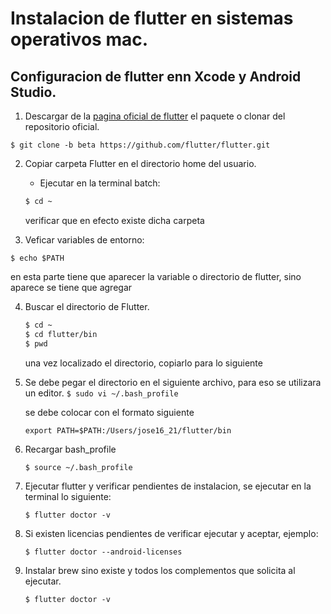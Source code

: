 # Instalacion de flutter en sistemas operativos mac.

## Configuracion de flutter enn Xcode y Android Studio.

1. Descargar de la [pagina oficial de flutter](https://flutter.io/docs/get-started/install/macos) el paquete o clonar del repositorio oficial.

`$ git clone -b beta https://github.com/flutter/flutter.git`

2. Copiar carpeta Flutter en el directorio home del usuario.
    - Ejecutar en la terminal batch:
     ```sh 
     $ cd ~
     ``` 
     verificar que en efecto existe dicha carpeta

3. Veficar variables de entorno:

 `$ echo $PATH`  

 en esta parte tiene que aparecer la variable o directorio de flutter, sino aparece se tiene que agregar

4. Buscar el directorio de Flutter.
    ``` sh
    $ cd ~
    $ cd flutter/bin
    $ pwd
    ```
    una vez localizado el directorio, copiarlo para lo siguiente

5. Se debe pegar el directorio en el siguiente archivo, para eso se utilizara un editor. 
    `$ sudo vi ~/.bash_profile`

   se debe colocar con el formato siguiente
   
   `export PATH=$PATH:/Users/jose16_21/flutter/bin`

6. Recargar bash_profile

    `$ source ~/.bash_profile`

7. Ejecutar flutter y verificar pendientes de instalacion, se ejecutar en la terminal lo siguiente: 
    
    `$ flutter doctor -v`

8. Si existen licencias pendientes de verificar ejecutar y aceptar, ejemplo: 

    `$ flutter doctor --android-licenses`

9. Instalar brew sino existe y todos los complementos que solicita al ejecutar.

    `$ flutter doctor -v`



